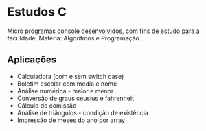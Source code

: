# Estudos C
Micro programas console desenvolvidos, com fins de estudo para a faculdade. Matéria: Algoritmos e Programação. 
## Aplicações
- Calculadora (com e sem switch case)
- Boletim escolar com média e nome
- Análise numérica - maior e menor
- Conversão de graus ceusius e fahrenheit
- Cálculo de comissão
- Análise de triângulos - condição de existência
- Impressão de meses do ano por array 





